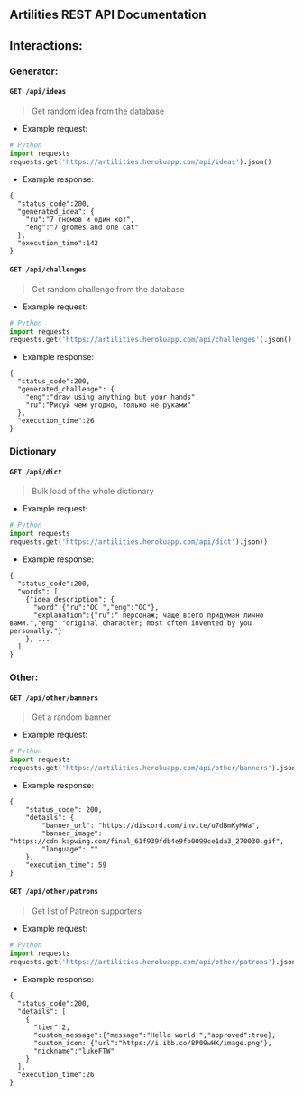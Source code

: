 ## Artilities REST API Documentation
## Interactions:
### Generator:
#### `GET /api/ideas`
> Get random idea from the database
- Example request:
```py
# Python
import requests
requests.get('https://artilities.herokuapp.com/api/ideas').json()
```
- Example response:
```
{
  "status_code":200,
  "generated_idea": {
    "ru":"7 гномов и один кот",
    "eng":"7 gnomes and one cat"
  },
  "execution_time":142
}
```

#### `GET /api/challenges`
> Get random challenge from the database
- Example request:
```py
# Python
import requests
requests.get('https://artilities.herokuapp.com/api/challenges').json()
```
- Example response:
```
{
  "status_code":200,
  "generated_challenge": {
    "eng":"draw using anything but your hands",
    "ru":"Рисуй чем угодно, только не руками"
  },
  "execution_time":26
}
```

### Dictionary
#### `GET /api/dict`
> Bulk load of the whole dictionary
- Example request:
```py
# Python
import requests
requests.get('https://artilities.herokuapp.com/api/dict').json()
```
- Example response:
```
{
  "status_code":200,
  "words": [
    {"idea_description": {
      "word":{"ru":"OC ","eng":"OC"},
      "explanation":{"ru":" персонаж; чаще всего придуман лично вами.","eng":"original character; most often invented by you personally."}
    }, ... 
  ]
}
```

### Other:
#### `GET /api/other/banners`
> Get a random banner
- Example request:
```py
# Python
import requests
requests.get('https://artilities.herokuapp.com/api/other/banners').json()
```
- Example response:
```
{
    "status_code": 200,
    "details": {
        "banner_url": "https://discord.com/invite/u7dBmKyMWa",
        "banner_image": "https://cdn.kapwing.com/final_61f939fdb4e9fb0099ce1da3_270030.gif",
        "language": ""
    },
    "execution_time": 59
}
```

#### `GET /api/other/patrons`
> Get list of Patreon supporters
- Example request:
```py
# Python
import requests
requests.get('https://artilities.herokuapp.com/api/other/patrons').json()
```
- Example response:
```
{
  "status_code":200,
  "details": [
    {
      "tier":2,
      "custom_message":{"message":"Hello world!","approved":true},
      "custom_icon: {"url":"https://i.ibb.co/8P09wHK/image.png"},
      "nickname":"lukeFTW"
    }
  ],
  "execution_time":26
}
```
